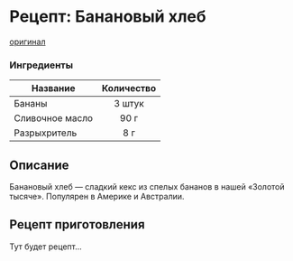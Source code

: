 # Рецепт: Банановый хлеб
[оригинал](https://eda.ru/recepty/vypechka-deserty/bananovyy-hleb-104302)

### Ингредиенты
| Название        	| Количество    |
| -------------   	|:-------------:|
| Бананы  	| 3 штук 			|
| Сливочное масло 			| 90 г 		|
| Разрыхритель		| 8 г 		|


## Описание
Банановый хлеб — сладкий кекс из спелых бананов в нашей «Золотой тысяче». Популярен в Америке и Австралии.

## Рецепт приготовления
Тут будет рецепт...